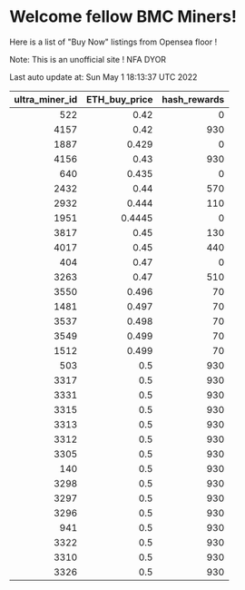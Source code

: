 # Welcome fellow BMC Miners!
Here is a list of "Buy Now" listings from Opensea floor !

Note: This is an unofficial site ! NFA DYOR


Last auto update at: Sun May  1 18:13:37 UTC 2022


|   ultra_miner_id |   ETH_buy_price |   hash_rewards |
|-----------------:|----------------:|---------------:|
|              522 |          0.42   |              0 |
|             4157 |          0.42   |            930 |
|             1887 |          0.429  |              0 |
|             4156 |          0.43   |            930 |
|              640 |          0.435  |              0 |
|             2432 |          0.44   |            570 |
|             2932 |          0.444  |            110 |
|             1951 |          0.4445 |              0 |
|             3817 |          0.45   |            130 |
|             4017 |          0.45   |            440 |
|              404 |          0.47   |              0 |
|             3263 |          0.47   |            510 |
|             3550 |          0.496  |             70 |
|             1481 |          0.497  |             70 |
|             3537 |          0.498  |             70 |
|             3549 |          0.499  |             70 |
|             1512 |          0.499  |             70 |
|              503 |          0.5    |            930 |
|             3317 |          0.5    |            930 |
|             3331 |          0.5    |            930 |
|             3315 |          0.5    |            930 |
|             3313 |          0.5    |            930 |
|             3312 |          0.5    |            930 |
|             3305 |          0.5    |            930 |
|              140 |          0.5    |            930 |
|             3298 |          0.5    |            930 |
|             3297 |          0.5    |            930 |
|             3296 |          0.5    |            930 |
|              941 |          0.5    |            930 |
|             3322 |          0.5    |            930 |
|             3310 |          0.5    |            930 |
|             3326 |          0.5    |            930 |